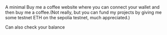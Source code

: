 A minimal Buy me a coffee website where you can connect your wallet and then buy me a coffee.(Not really, but you can fund my projects by giving me some testnet ETH on the sepolia testnet, much appreciated.)

Can also check your balance
